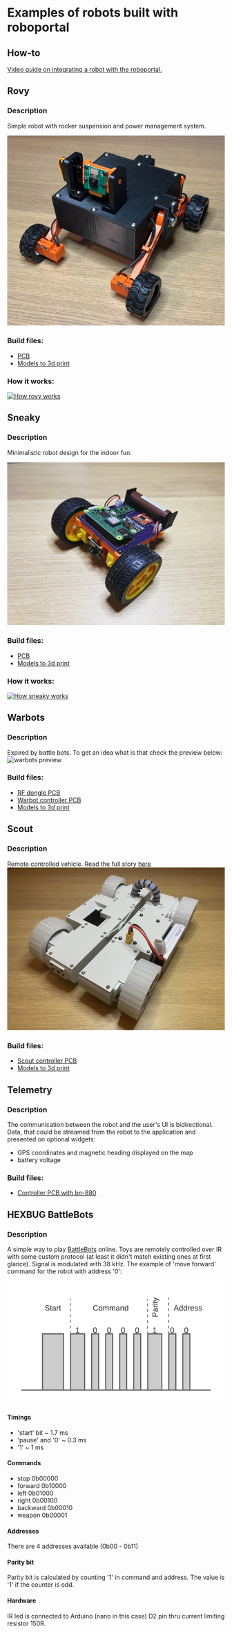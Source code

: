 # Examples of robots built with roboportal

## How-to

[Video guide on integrating a robot with the roboportal.](https://www.youtube.com/channel/UC-CswhfCJ-i4M9BcoTOE9oA)

## Rovy

### Description

Simple robot with rocker suspension and power management system.

![rovy preview](./resources/rovy.jpeg)

### Build files:

- [PCB](https://oshwlab.com/dmalykhin/home-bot)
- [Models to 3d print](https://www.thingiverse.com/thing:5449201)

### How it works:

[![How rovy works](https://img.youtube.com/vi/h6eWd0xzq3Q/default.jpg)](https://youtu.be/h6eWd0xzq3Q)

## Sneaky

### Description

Minimalistic robot design for the indoor fun.

![sneaky preview](./resources/sneaky.jpeg)

### Build files:

- [PCB](https://oshwlab.com/dmalykhin/sneaky)
- [Models to 3d print](https://www.thingiverse.com/thing:5142429)

### How it works:

[![How sneaky works](https://img.youtube.com/vi/yAeELCg7Gv4/default.jpg)](https://youtu.be/yAeELCg7Gv4)

## Warbots

### Description

Expired by battle bots. To get an idea what is that check the preview below:
![warbots preview](./resources/warbots_preview.gif)

### Build files:

- [RF dongle PCB](https://oshwlab.com/dmalykhin/dongle_v2)
- [Warbot controller PCB](https://oshwlab.com/dmalykhin/bot_v2)
- [Models to 3d print](https://www.thingiverse.com/thing:4923396)

## Scout

### Description

Remote controlled vehicle.
Read the full story [here](https://www.thingiverse.com/thing:4948956)
![scout preview](./resources/scout.jpeg)

### Build files:

- [Scout controller PCB](https://oshwlab.com/dmalykhin/scout)
- [Models to 3d print](https://www.thingiverse.com/thing:4948956)

## Telemetry

### Description

The communication between the robot and the user's UI is bidirectional. Data, that could be streamed from the robot to the application and presented on optional widgets:

- GPS coordinates and magnetic heading displayed on the map
- battery voltage

### Build files:

- [Controller PCB with bn-880](https://oshwlab.com/dmalykhin/scout_copy_copy)

## HEXBUG BattleBots

### Description

A simple way to play [BattleBots](https://www.hexbug.com/battlebots) online. Toys are remotely controlled over IR with some custom protocol (at least it didn't match existing ones at first glance). Signal is modulated with 38 kHz. The example of 'move forward' command for the robot with address '0':

![scout preview](./resources/protocol.png)

#### Timings

- 'start' bit ~ 1.7 ms
- 'pause' and '0' ~ 0.3 ms
- '1' ~ 1 ms

#### Commands

- stop 0b00000
- forward 0b10000
- left 0b01000
- right 0b00100
- backward 0b00010
- weapon 0b00001

#### Addresses

There are 4 addresses available (0b00 - 0b11)

#### Parity bit

Parity bit is calculated by counting '1' in command and address. The value is '1' if the counter is odd.

#### Hardware

IR led is connected to Arduino (nano in this case) D2 pin thru current limiting resistor 150R.

